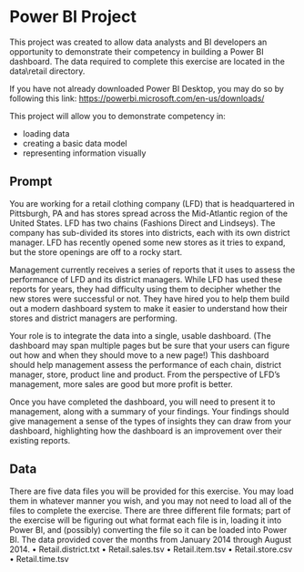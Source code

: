 # Power BI Project
This project was created to allow data analysts and BI developers an opportunity to demonstrate their competency in building a Power BI dashboard. The data required to complete this exercise are located in the data\retail directory. 

If you have not already downloaded Power BI Desktop, you may do so by following this link: https://powerbi.microsoft.com/en-us/downloads/

This project will allow you to demonstrate competency in:
* loading data
* creating a basic data model
* representing information visually

## Prompt
You are working for a retail clothing company (LFD) that is headquartered in Pittsburgh, PA and has stores spread across the Mid-Atlantic region of the United States. LFD has two chains (Fashions Direct and Lindseys). The company has sub-divided its stores into districts, each with its own district manager. LFD has recently opened some new stores as it tries to expand, but the store openings are off to a rocky start.

Management currently receives a series of reports that it uses to assess the performance of LFD and its district managers. While LFD has used these reports for years, they had difficulty using them to decipher whether the new stores were successful or not. They have hired you to help them build out a modern dashboard system to make it easier to understand how their stores and district managers are performing.

Your role is to integrate the data into a single, usable dashboard. (The dashboard may span multiple pages but be sure that your users can figure out how and when they should move to a new page!) This dashboard should help management assess the performance of each chain, district manager, store, product line and product. From the perspective of LFD’s management, more sales are good but more profit is better. 

Once you have completed the dashboard, you will need to present it to management, along with a summary of your findings. Your findings should give management a sense of the types of insights they can draw from your dashboard, highlighting how the dashboard is an improvement over their existing reports. 

## Data
There are five data files you will be provided for this exercise. You may load them in whatever manner you wish, and you may not need to load all of the files to complete the exercise. There are three different file formats; part of the exercise will be figuring out what format each file is in, loading it into Power BI, and (possibly) converting the file so it can be loaded into Power BI. The data provided cover the months from January 2014 through August 2014. 
•	Retail.district.txt
•	Retail.sales.tsv
•	Retail.item.tsv
•	Retail.store.csv
•	Retail.time.tsv
